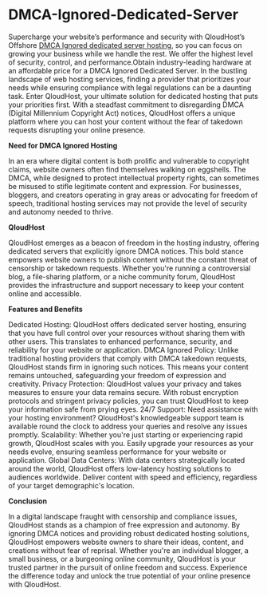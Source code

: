 # DMCA-Ignored-Dedicated-Server
Supercharge your website’s performance and security with QloudHost’s Offshore <a href="https://qloudhost.com/dmca-ignored-dedicated-servers/">DMCA Ignored dedicated server hosting</a>, so you can focus on growing your business while we handle the rest. We offer the highest level of security, control, and performance.Obtain industry-leading hardware at an affordable price for a DMCA Ignored Dedicated Server.
In the bustling landscape of web hosting services, finding a provider that prioritizes your needs while ensuring compliance with legal regulations can be a daunting task. Enter QloudHost, your ultimate solution for dedicated hosting that puts your priorities first. With a steadfast commitment to disregarding DMCA (Digital Millennium Copyright Act) notices, QloudHost offers a unique platform where you can host your content without the fear of takedown requests disrupting your online presence.

**Need for DMCA Ignored Hosting**

In an era where digital content is both prolific and vulnerable to copyright claims, website owners often find themselves walking on eggshells. The DMCA, while designed to protect intellectual property rights, can sometimes be misused to stifle legitimate content and expression. For businesses, bloggers, and creators operating in gray areas or advocating for freedom of speech, traditional hosting services may not provide the level of security and autonomy needed to thrive.

**QloudHost**

QloudHost emerges as a beacon of freedom in the hosting industry, offering dedicated servers that explicitly ignore DMCA notices. This bold stance empowers website owners to publish content without the constant threat of censorship or takedown requests. Whether you're running a controversial blog, a file-sharing platform, or a niche community forum, QloudHost provides the infrastructure and support necessary to keep your content online and accessible.

**Features and Benefits**

Dedicated Hosting: QloudHost offers dedicated server hosting, ensuring that you have full control over your resources without sharing them with other users. This translates to enhanced performance, security, and reliability for your website or application.
DMCA Ignored Policy: Unlike traditional hosting providers that comply with DMCA takedown requests, QloudHost stands firm in ignoring such notices. This means your content remains untouched, safeguarding your freedom of expression and creativity.
Privacy Protection: QloudHost values your privacy and takes measures to ensure your data remains secure. With robust encryption protocols and stringent privacy policies, you can trust QloudHost to keep your information safe from prying eyes.
24/7 Support: Need assistance with your hosting environment? QloudHost's knowledgeable support team is available round the clock to address your queries and resolve any issues promptly.
Scalability: Whether you're just starting or experiencing rapid growth, QloudHost scales with you. Easily upgrade your resources as your needs evolve, ensuring seamless performance for your website or application.
Global Data Centers: With data centers strategically located around the world, QloudHost offers low-latency hosting solutions to audiences worldwide. Deliver content with speed and efficiency, regardless of your target demographic's location.

**Conclusion**

In a digital landscape fraught with censorship and compliance issues, QloudHost stands as a champion of free expression and autonomy. By ignoring DMCA notices and providing robust dedicated hosting solutions, QloudHost empowers website owners to share their ideas, content, and creations without fear of reprisal. Whether you're an individual blogger, a small business, or a burgeoning online community, QloudHost is your trusted partner in the pursuit of online freedom and success. Experience the difference today and unlock the true potential of your online presence with QloudHost.





